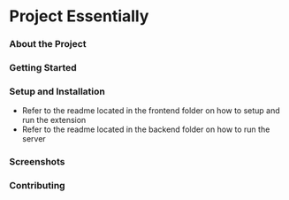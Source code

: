 # Project Essentially

### About the Project

### Getting Started

### Setup and Installation

- Refer to the readme located in the frontend folder on how to setup and run the extension
- Refer to the readme located in the backend folder on how to run the server

### Screenshots

### Contributing
